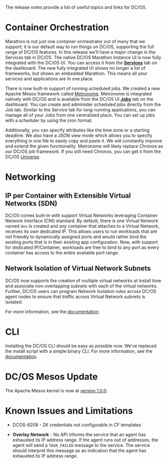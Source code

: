 The release notes provide a list of useful topics and links for DC/OS.

# Container Orchestration <!-- OSS -->

Marathon is not just one container orchestrator out of many that we support; it is our default way to run things on DC/OS, supporting the full range of DC/OS features. In this release we'll have a major change in the Services tab in DC/OS. The native DC/OS Marathon instance UI is now fully integrated with the DC/OS UI. You can access it from the [**Services**](/1.8/usage/webinterface/) tab on the dashboard. The new fully integrated UI shows no longer a list of frameworks, but shows an embedded Marathon. This means all your services and applications are in one place.

There is now built-in support of running scheduled jobs. We created a new Apache Mesos framework called [Metronome](https://github.com/dcos/metronome). Metronome is integrated natively with DC/OS and is available from the DC/OS UI [**Jobs**](/1.8/usage/webinterface/) tab on the dashboard. You can create and administer scheduled jobs directly from the Job tab. Similar to the Service tab for long-running applications, you can manage all of your Jobs from one centralized place. You can set up jobs with a scheduler by using the cron format.

Additionally, you can specify attributes like the time zone or a starting deadline. We also have a JSON view mode which allows you to specify everything in one file to easily copy and paste it. We will constantly improve and extend the given functionality. Metronome will likely replace Chronos as our DC/OS job framework. If you still need Chronos, you can get it from the DC/OS [Universe](https://github.com/mesosphere/universe).

<!-- You can manage Jobs via DC/OS CLI. We will have support for CRUD commands for jobs as well as for schedules. This means we support the same commands as in the UI. Please note that we currently only allow one schedule per job. We will change that in future releases. For further information please look at the CLI Command Reference. -->


# Networking <!-- OSS -->

## IP per Container with Extensible Virtual Networks (SDN)

DC/OS comes built-in with support Virtual Networks leveraging Container Network Interface (CNI) standard. By default, there is one Virtual Network named `dos` is created and any container that attaches to a Virtual Network, receives its own dedicated IP. This allows users to run workloads that are not friendly to dynamically assigned ports and would rather bind the existing ports that is in their existing app configuration. Now, with support for dedicated IP/Container, workloads are free to bind to any port as every container has access to the entire available port range.

## Network Isolation of Virtual Network Subnets

DC/OS now supports the creation of multiple virtual networks at install time and associate non-overlapping subnets with each of the virtual networks. Further, DC/OS users can program Network Isolation rules across DC/OS agent nodes to ensure that traffic across Virtual Network subnets is isolated.

For more information, see the [documentation](/1.8/administration/overlay-networks/).

<!-- DNS Based Distributed LB Service Addresses -->
<!-- Workload Isolation and Management -->
<!-- Network Isolation and Management -->

# CLI <!-- OSS -->

Installing the DC/OS CLI should be easy as possible now. We’ve replaced the install script with a simple binary CLI. For more information, see the [documentation](/1.8/usage/cli/install/).

# <a name="mesos"></a>DC/OS Mesos Update <!-- OSS -->

The Apache Mesos kernel is now at [version 1.0.0](https://github.com/apache/mesos/blob/1.0.x/CHANGELOG).


# <a name="known-issues"></a>Known Issues and Limitations <!-- OSS -->

- DCOS-8208 - ZK credentials not configurable in CF templates

- **Overlay Network** - No API informs the service that an agent has exhausted its IP address range. If the agent runs out of addresses, the agent will send a `TASK_FAILED` message to the service. The service should interpret this message as an indication that the agent has exhausted its IP address range.
